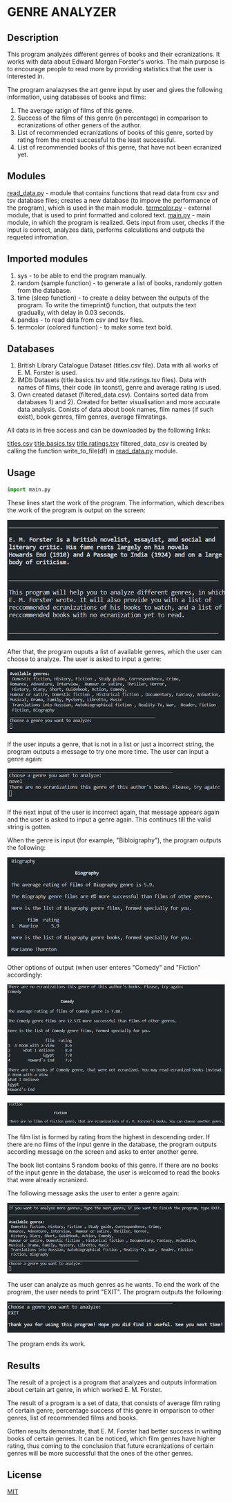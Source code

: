 # GENRE ANALYZER

## Description
This program analyzes different genres of books and their ecranizations. It works with data 
about Edward Morgan Forster's works. The main purpose is to encourage people to read more 
by providing statistics that the user is interested in.

The program analazyses the art genre input by user and gives the following information, 
using databases of books and films:
1) The average ratign of films of this genre.
2) Success of the films of this genre (in percentage) in comparison to ecranizations of 
other geners of the author.
3) List of recommended ecranizations of books of this genre, sorted by rating from the 
most successful to the least successful.
4) List of recommended books of this genre, that have not been ecranized yet.


## Modules
[read_data.py](https://github.com/linvieson/genre-analyzer/blob/main/main/read_data.py) - 
module that contains functions that read data from csv and tsv database files; creates a new 
database (to impove the performance of the program), which is used in the main module.
[termcolor.py](https://github.com/linvieson/genre-analyzer/blob/main/main/termcolor.py) - 
external module, that is used to print formatted and colored text.
[main.py](https://github.com/linvieson/genre-analyzer/blob/main/main/main.py) - main module, 
in which the program is realized. Gets input from user, checks if the input is correct, 
analyzes data, performs calculations and outputs the requeted infromation.


## Imported modules
1) sys - to be able to end the program manually.
2) random (sample function) - to generate a list of books, randomly gotten from the database.
3) time (sleep function) - to create a delay between the outputs of the program. To write the 
timeprint() function, that outputs the text gradually, with delay in 0.03 seconds.
4) pandas - to read data from csv and tsv files.
5) termcolor (colored function) - to make some text bold.


## Databases
1) British Library Catalogue Dataset (titles.csv file). Data with all works of E. M. Forster 
is used.
2) IMDb Datasets (title.basics.tsv and title.ratings.tsv files). Data with names of films, 
their code (in tconst), genre and average rating is used.
3) Own created dataset (filtered_data.csv). Contains sorted data from databases 1) and 2). 
Created for better visualisation and more accurate data analysis. Conists of data about 
book names, film names (if such exist), book genres, film genres, average filmratings. 

All data is in free access and can be downloaded by the following links:

[titles.csv](https://www.bl.uk/bibliographic/downloads/EMForsterResearcherFormat_202001_csv.zip)
[title.basics.tsv](https://datasets.imdbws.com/title.basics.tsv.gz)
[title.ratings.tsv](https://datasets.imdbws.com/title.ratings.tsv.gz)
filtered_data_csv is created by calling the function write_to_file(df) 
in [read_data.py](https://github.com/linvieson/genre-analyzer/blob/main/main/read_data.py) module.


## Usage
```python
import main.py
```
These lines start the work of the program. The information, which describes the work of the
program is output on the screen:

![Screenshot](/images/usage1.png?raw=true "usage")

After that, the program ouputs a list of available genres, which the user can choose to 
analyze. The user is asked to input a genre:

![Screenshot](/images/usage2.png?raw=true "usage")

If the user inputs a genre, that is not in a list or just a incorrect string, the program 
outputs a message to try one more time. The user can input a genre again:

![Screenshot](/images/usage3.png?raw=true "usage")

If the next input of the user is incorrect again, that message appears again and the user is 
asked to input a genre again. This continues till the valid string is gotten.

When the genre is input (for example, "Bibloigraphy"), the program outputs the following:

![Screenshot](/images/usage4.png?raw=true "usage")

Other options of output (when user enteres "Comedy" and "Fiction" accordingly:

![Screenshot](/images/usage5.png?raw=true "usage")

![Screenshot](/images/usage6.png?raw=true "usage")

The film list is formed by rating from the highest in descending order. If there are no 
films of the input genre in the database, the program outputs according message on the 
screen and asks to enter another genre.

The book list contains 5 random books of this genre. If there are no books of the input 
genre in the database, the user is welcomed to read the books that were already ecranized.

The following message asks the user to enter a genre again:

![Screenshot](/images/usage7.png?raw=true "usage")

The user can analyze as much genres as he wants. To end the work of the program, the user needs 
to print "EXIT". The program outputs the following:

![Screenshot](/images/usage8.png?raw=true "usage")

The program ends its work.


## Results
The result of a project is a program that analyzes and outputs information about certain 
art genre, in which worked E. M. Forster.

The result of a program is a set of data, that consists of average film rating of certain 
genre, percentage success of this genre in omparison to other genres, list of recommended 
films and books.

Gotten results demonstrate, that E. M. Forster had better success in writing books of certain 
genres. It can be noticed, which film genres have higher rating, thus coming to the conclusion 
that future ecranizations of certain genres will be more successful that the ones of the other 
genres.


## License
[MIT](https://github.com/linvieson/genre-analyzer/blob/main/LICENSE.txt)
